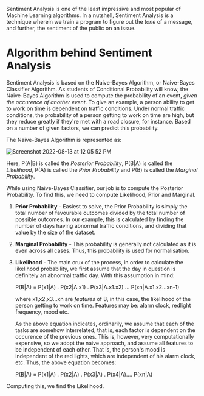 Sentiment Analysis is one of the least impressive and most popular of Machine Learning algorithms. In a nutshell, Sentiment Analysis is a technique wherein we train a program to figure out the *tone* of a message, and further, the sentiment of the public on an issue.

# Algorithm behind Sentiment Analysis

Sentiment Analysis is based on the Naive-Bayes Algorithm, or Naive-Bayes Classifier Algorithm. As students of Conditional Probability will know, the Naive-Bayes Algorithm is used to compute the probability of an event, *given the occurence of another event*. 
To give an example, a person ability to get to work on time is dependent on traffic conditions. Under normal traffic conditions, the probability of a person getting to work on time are high, but they reduce greatly if they're met with a road closure, for instance. Based on a number of given factors, we can predict this probability.

The Naive-Bayes Algorithm is represented as:

![Screenshot 2022-08-13 at 12 05 52 PM](https://user-images.githubusercontent.com/92638241/184471994-fa846c56-cc68-443a-9525-d8d8242f6bee.png)

Here, P(A|B) is called the *Posterior Probability*, P(B|A) is called the *Likelihood*, P(A) is called the *Prior Probability* and P(B) is called the *Marginal Probability*.

While using Naive-Bayes Classifier, our job is to compute the Posterior Probability. To find this, we need to compute Likelihood, Prior and Marginal.


1. **Prior Probability** - Easiest to solve, the Prior Probability is simply the total number of favourable outcomes divided by the total number of possible outcomes. In our example, this is calculated by finding the number of days having abnormal traffic conditions, and dividing that value by the size of the dataset. 

2. **Marginal Probability** - This probability is generally not calculated as it is even across all cases. Thus, this probability is used for normalisation. 

3. **Likelihood** - The main crux of the process, in order to calculate the likelihood probability, we first assume that the day in question is definitely an abnormal traffic day. With this assumption in mind:

    P(B|A) = P(x1|A) . P(x2|A.x1) . P(x3|A.x1.x2) ... P(xn|A.x1.x2...xn-1)

    where x1,x2,x3...xn are *features* of B, in this case, the likelihood of the person getting to work on time. Features may be: alarm clock, redlight  frequency, mood etc. 

    As the above equation indicates, ordinarily, we assume that each of the tasks are somehow interrelated, that is, each factor is dependent on the occurence of the previous ones. This is, however, very computationally expensive, so we adopt the naive approach, and assume all features to be independent of each other. That is, the person's mood is independent of the red lights, which are independent of his alarm clock, etc. Thus, the above equation becomes: 
    
    P(B|A) = P(x1|A) . P(x2|A) . P(x3|A) . P(x4|A).... P(xn|A)

Computing this, we find the Likelihood. 



